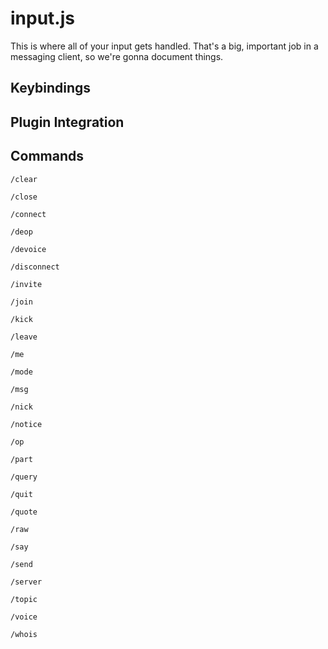 # input.js

This is where all of your input gets handled. That's a big, important job in a messaging client, so we're gonna document things.

## Keybindings

## Plugin Integration

## Commands

`/clear`

`/close`

`/connect`

`/deop`

`/devoice`

`/disconnect`

`/invite`

`/join`

`/kick`

`/leave`

`/me`

`/mode`

`/msg`

`/nick`

`/notice`

`/op`

`/part`

`/query`

`/quit`

`/quote`

`/raw`

`/say`

`/send`

`/server`

`/topic`

`/voice`

`/whois`

